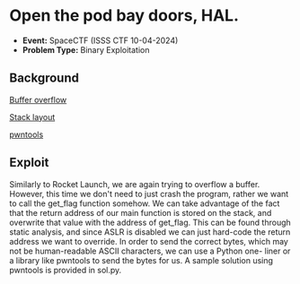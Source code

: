 # Open the pod bay doors, HAL.
* **Event:** SpaceCTF (ISSS CTF 10-04-2024)
* **Problem Type:** Binary Exploitation

## Background

[Buffer overflow](https://en.wikipedia.org/wiki/Buffer_overflow)

[Stack layout](https://eli.thegreenplace.net/2011/09/06/stack-frame-layout-on-x86-64/)

[pwntools](https://docs.pwntools.com/en/stable/)

## Exploit

Similarly to Rocket Launch, we are again trying to overflow a buffer. However, this time we don't
need to just crash the program, rather we want to call the get_flag function somehow. We can take
advantage of the fact that the return address of our main function is stored on the stack, and
overwrite that value with the address of get_flag. This can be found through static analysis, and
since ASLR is disabled we can just hard-code the return address we want to override. In order to
send the correct bytes, which may not be human-readable ASCII characters, we can use a Python one-
liner or a library like pwntools to send the bytes for us. A sample solution using pwntools is
provided in sol.py.